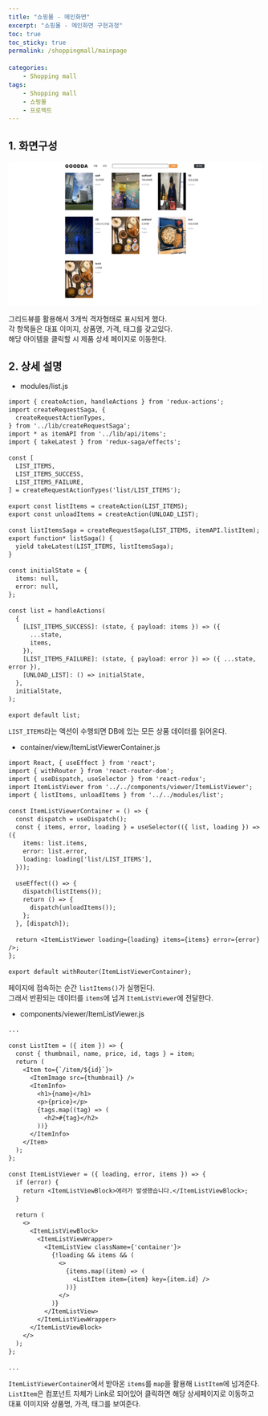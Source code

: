 ```yaml
---
title: "쇼핑몰 - 메인화면"
excerpt: "쇼핑몰 - 메인화면 구현과정"
toc: true
toc_sticky: true
permalink: /shoppingmall/mainpage

categories:
    - Shopping mall
tags:
    - Shopping mall
    - 쇼핑몰
    - 프로젝트
---
```


## 1. 화면구성

![UI](/assets/image/shoppingmall-mainpage.png)

그리드뷰를 활용해서 3개씩 격자형태로 표시되게 했다.  
각 항목들은 대표 이미지, 상품명, 가격, 태그를 갖고있다.  
해당 아이템을 클릭할 시 제품 상세 페이지로 이동한다.

## 2. 상세 설명

-   modules/list.js

```react
import { createAction, handleActions } from 'redux-actions';
import createRequestSaga, {
  createRequestActionTypes,
} from '../lib/createRequestSaga';
import * as itemAPI from '../lib/api/items';
import { takeLatest } from 'redux-saga/effects';

const [
  LIST_ITEMS,
  LIST_ITEMS_SUCCESS,
  LIST_ITEMS_FAILURE,
] = createRequestActionTypes('list/LIST_ITEMS');

export const listItems = createAction(LIST_ITEMS);
export const unloadItems = createAction(UNLOAD_LIST);

const listItemsSaga = createRequestSaga(LIST_ITEMS, itemAPI.listItem);
export function* listSaga() {
  yield takeLatest(LIST_ITEMS, listItemsSaga);
}

const initialState = {
  items: null,
  error: null,
};

const list = handleActions(
  {
    [LIST_ITEMS_SUCCESS]: (state, { payload: items }) => ({
      ...state,
      items,
    }),
    [LIST_ITEMS_FAILURE]: (state, { payload: error }) => ({ ...state, error }),
    [UNLOAD_LIST]: () => initialState,
  },
  initialState,
);

export default list;
```

`LIST_ITEMS`라는 액션이 수행되면 DB에 있는 모든 상품 데이터를 읽어온다.

-   container/view/ItemListViewerContainer.js

```react
import React, { useEffect } from 'react';
import { withRouter } from 'react-router-dom';
import { useDispatch, useSelector } from 'react-redux';
import ItemListViewer from '../../components/viewer/ItemListViewer';
import { listItems, unloadItems } from '../../modules/list';

const ItemListViewerContainer = () => {
  const dispatch = useDispatch();
  const { items, error, loading } = useSelector(({ list, loading }) => ({
    items: list.items,
    error: list.error,
    loading: loading['list/LIST_ITEMS'],
  }));

  useEffect(() => {
    dispatch(listItems());
    return () => {
      dispatch(unloadItems());
    };
  }, [dispatch]);

  return <ItemListViewer loading={loading} items={items} error={error} />;
};

export default withRouter(ItemListViewerContainer);
```

페이지에 접속하는 순간 `listItems()`가 실행된다.  
그래서 반환되는 데이터를 `items`에 넘겨 `ItemListViewer`에 전달한다.

-   components/viewer/ItemListViewer.js

```react
...

const ListItem = ({ item }) => {
  const { thumbnail, name, price, id, tags } = item;
  return (
    <Item to={`/item/${id}`}>
      <ItemImage src={thumbnail} />
      <ItemInfo>
        <h1>{name}</h1>
        <p>{price}</p>
        {tags.map((tag) => (
          <h2>#{tag}</h2>
        ))}
      </ItemInfo>
    </Item>
  );
};

const ItemListViewer = ({ loading, error, items }) => {
  if (error) {
    return <ItemListViewBlock>에러가 발생했습니다.</ItemListViewBlock>;
  }

  return (
    <>
      <ItemListViewBlock>
        <ItemListViewWrapper>
          <ItemListView className={'container'}>
            {!loading && items && (
              <>
                {items.map((item) => (
                  <ListItem item={item} key={item.id} />
                ))}
              </>
            )}
          </ItemListView>
        </ItemListViewWrapper>
      </ItemListViewBlock>
    </>
  );
};

...
```

`ItemListViewerContainer`에서 받아온 `items`를 `map`을 활용해 `ListItem`에 넘겨준다.  
`ListItem`은 컴포넌트 자체가 Link로 되어있어 클릭하면 해당 상세페이지로 이동하고  
대표 이미지와 상품명, 가격, 태그를 보여준다.
